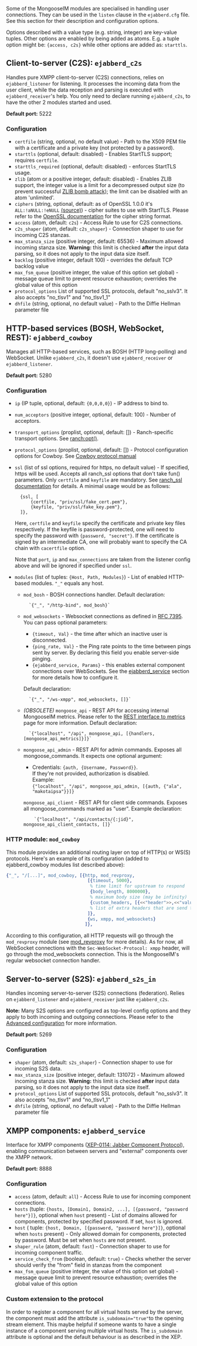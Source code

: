 Some of the MongooseIM modules are specialised in handling user connections.
They can be used in the `listen` clause in the `ejabberd.cfg` file.
See this section for their description and configuration options.

Options described with a value type (e.g. string, integer) are key-value tuples.
Other options are enabled by being added as atoms.
E.g. a tuple option might be: `{access, c2s}` while other options are added as: `starttls`.

## Client-to-server (C2S): `ejabberd_c2s`

Handles pure XMPP client-to-server (C2S) connections, relies on `ejabberd_listener` for listening.
It processes the incoming data from the user client, while the data reception and parsing is executed with `ejabberd_receiver`'s help.
You only need to declare running `ejabberd_c2s`, to have the other 2 modules started and used.

**Default port:** 5222

### Configuration

* `certfile` (string, optional, no default value) - Path to the X509 PEM file with a certificate and a private key (not protected by a password).
* `starttls` (optional, default: disabled) - Enables StartTLS support; requires `certfile`.
* `starttls_required` (optional, default: disabled) - enforces StartTLS usage.
* `zlib` (atom or a positive integer, default: disabled) - Enables ZLIB support, the integer value is a limit for a decompressed output size (to prevent successful [ZLIB bomb attack](http://xmpp.org/resources/security-notices/uncontrolled-resource-consumption-with-highly-compressed-xmpp-stanzas/)); the limit can be disabled with an atom 'unlimited'.
* `ciphers` (string, optional, default: as of OpenSSL 1.0.0 it's `ALL:!aNULL:!eNULL` [(source)](https://www.openssl.org/docs/apps/ciphers.html#CIPHER_STRINGS)) - cipher suites to use with StartTLS.
 Please refer to the [OpenSSL documentation](http://www.openssl.org/docs/apps/ciphers.html) for the cipher string format.
* `access` (atom, default: `c2s`) - Access Rule to use for C2S connections.
* `c2s_shaper` (atom, default: `c2s_shaper`) - Connection shaper to use for incoming C2S stanzas.
* `max_stanza_size` (positive integer, default: 65536) - Maximum allowed incoming stanza size.
 **Warning:** this limit is checked **after** the input data parsing, so it does not apply to the input data size itself.
* `backlog` (positive integer, default 100) - overrides the default TCP backlog value
* `max_fsm_queue` (positive integer, the value of this option set global) - message queue limit to prevent resource exhaustion; overrides the global value of this option
* `protocol_options` List of supported SSL protocols, default "no_sslv3".
 It also accepts "no_tlsv1" and "no_tlsv1_1"
* `dhfile` (string, optional, no default value) - Path to the Diffie Hellman parameter file

## HTTP-based services (BOSH, WebSocket, REST): `ejabberd_cowboy`

Manages all HTTP-based services, such as BOSH (HTTP long-polling) and WebSocket.
Unlike `ejabberd_c2s`, it doesn't use `ejabberd_receiver` or `ejabberd_listener`.

**Default port:** 5280

### Configuration

* `ip` (IP tuple, optional, default: `{0,0,0,0}`) - IP address to bind to.
* `num_acceptors` (positive integer, optional, default: 100) - Number of acceptors.
* `transport_options` (proplist, optional, default: []) - Ranch-specific transport options.
 See [ranch:opt()](https://ninenines.eu/docs/en/ranch/1.2/manual/ranch/#_opt).
* `protocol_options` (proplist, optional, default: []) - Protocol configuration options for Cowboy.
 See [Cowboy protocol manual](https://ninenines.eu/docs/en/cowboy/1.0/manual/cowboy_protocol/)
* `ssl` (list of ssl options, required for https, no default value) - If specified, https will be used.
 Accepts all ranch_ssl options that don't take fun() parameters.
 Only `certfile` and `keyfile` are mandatory.
 See [ranch_ssl documentation](https://github.com/ninenines/ranch/blob/master/doc/src/manual/ranch_ssl.asciidoc) for details. A minimal usage would be as follows:

        {ssl, [
            {certfile, "priv/ssl/fake_cert.pem"},
            {keyfile, "priv/ssl/fake_key.pem"},
        ]},

    Here, `certfile` and `keyfile` specify the certificate and private key files respectively.
    If the keyfile is password-protected, one will need to specify the password with `{password, "secret"}`.
    If the certificate is signed by an intermediate CA, one will probably want to specify the CA chain with `cacertfile` option.

    Note that `port`, `ip` and `max_connections` are taken from the listener config above and will be ignored if specified under `ssl`.

* `modules` (list of tuples: `{Host, Path, Modules}`) - List of enabled HTTP-based modules. `"_"` equals any host.
    * `mod_bosh` - BOSH connections handler.
     Default declaration:

            `{"_", "/http-bind", mod_bosh}`

    * `mod_websockets` - Websocket connections as defined in [RFC 7395](https://tools.ietf.org/html/rfc7395).
    You can pass optional parameters:
        * `{timeout, Val}` - the time after which an inactive user is disconnected.
        * `{ping_rate, Val}` - the Ping rate points to the time between pings sent by server.
	 By declaring this field you enable server-side pinging.
        * `{ejabberd_service, Params}` - this enables external component connections over WebSockets.
	 See the [ejabberd_service](#ejabberd_service) section for more details how to configure it.

        Default declaration:

            `{"_", "/ws-xmpp", mod_websockets, []}`

    * <i>(OBSOLETE)</i> `mongoose_api` - REST API for accessing internal MongooseIM metrics.
        Please refer to the [REST interface to metrics](../rest-api/Metrics-backend.md) page for more information.
	Default declaration:

            `{"localhost", "/api", mongoose_api, [{handlers, [mongoose_api_metrics]}]}`

  * `mongoose_api_admin` -  REST API for admin commands. Exposes all mongoose_commands. 
    			    It expects one optional argument:  
      * Credentials: `{auth, {Username, Password}}`.  
        If they're not provided, authorization is disabled.  
        Example:  
            `{"localhost", "/api", mongoose_api_admin, [{auth, {"ala", "makotaipsa"}}]}`
   
    `mongoose_api_client` - REST API for client side commands.
     Exposes all mongoose_commands marked as "user".
        Example declaration:

            `{"localhost", "/api/contacts/{:jid}", mongoose_api_client_contacts, []}`

### HTTP module: `mod_cowboy`

This module provides an additional routing layer on top of HTTP(s) or WS(S) protocols.
Here's an example of its configuration (added to ejabberd_cowboy modules list described above):

```Erlang
{"_", "/[...]", mod_cowboy, [{http, mod_revproxy,
                               [{timeout, 5000},
                                % time limit for upstream to respond
                                {body_length, 8000000},
                                % maximum body size (may be infinity)
                                {custom_headers, [{<<"header">>,<<"value">>}]}
                                % list of extra headers that are send to upstream
                               ]},
                               {ws, xmpp, mod_websockets}
                              ]},
```

According to this configuration, all HTTP requests will go through the `mod_revproxy` module (see [mod_revproxy](../modules/mod_revproxy.md) for more details).
As for now, all WebSocket connections with the `Sec-WebSocket-Protocol: xmpp` header, will go through the mod_websockets connection.
This is the MongooseIM's regular websocket connection handler.

## Server-to-server (S2S): `ejabberd_s2s_in`

Handles incoming server-to-server (S2S) connections (federation).
Relies on `ejabberd_listener` and `ejabberd_receiver` just like `ejabberd_c2s`.

**Note:** Many S2S options are configured as top-level config options and they apply to both incoming and outgoing connections.
Please refer to the [Advanced configuration](../Advanced-configuration.md) for more information.

**Default port:** 5269

### Configuration

* `shaper` (atom, default: `s2s_shaper`) - Connection shaper to use for incoming S2S data.
* `max_stanza_size` (positive integer, default: 131072) - Maximum allowed incoming stanza size.
 **Warning:** this limit is checked **after** input data parsing, so it does not apply to the input data size itself.
* `protocol_options` List of supported SSL protocols, default "no_sslv3".
 It also accepts "no_tlsv1" and "no_tlsv1_1"
* `dhfile` (string, optional, no default value) - Path to the Diffie Hellman parameter file

## XMPP components: `ejabberd_service`

Interface for XMPP components ([XEP-0114: Jabber Component Protocol](http://xmpp.org/extensions/xep-0114.html)), enabling communication between servers and "external" components over the XMPP network.

**Default port:** 8888

### Configuration

* `access` (atom, default: `all`) - Access Rule to use for incoming component connections.
* `hosts` (tuple: `{hosts, [Domain1, Domain2, ...], [{password, "password here"}]}`, optional when `host` present) - List of domains allowed for components, protected by specified password.
 If set, `host` is ignored.
* `host` ( tuple: `{host, Domain, [{password, "password here"}]}`, optional when `hosts` present) - Only allowed domain for components, protected by password.
 Must be set when `hosts` are not present.
* `shaper_rule` (atom, default: `fast`) - Connection shaper to use for incoming component traffic.
* `service_check_from` (boolean, default: `true`) - Checks whether the server should verify the "from" field in stanzas from the component
* `max_fsm_queue` (positive integer, the value of this option set global) - message queue limit to prevent resource exhaustion; overrides the global value of this option

### Custom extension to the protocol

In order to register a component for all virtual hosts served by the server, the component must add the attribute `is_subdomain="true"`to the opening stream element.
This maybe helpful if someone wants to have a single instance of a component serving multiple virtual hosts.
The `is_subdomain` attribute is optional and the default behaviour is as described in the XEP.
